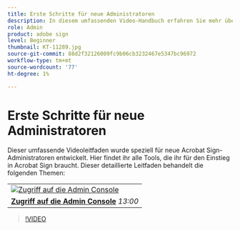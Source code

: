```yaml
---
title: Erste Schritte für neue Administratoren
description: In diesem umfassenden Video-Handbuch erfahren Sie mehr über alle Tools, die Sie für die Einführung von Acrobat Sign in Ihrem Unternehmen benötigen.
role: Admin
product: adobe sign
level: Beginner
thumbnail: KT-11289.jpg
source-git-commit: 88d2f32126009fc9b06cb3232467e5347bc96972
workflow-type: tm+mt
source-wordcount: '77'
ht-degree: 1%

---
```


# Erste Schritte für neue Administratoren

Dieser umfassende Videoleitfaden wurde speziell für neue Acrobat Sign-Administratoren entwickelt. Hier findet ihr alle Tools, die ihr für den Einstieg in Acrobat Sign braucht. Dieser detaillierte Leitfaden behandelt die folgenden Themen:

<table style="table-layout:auto">
<tr>
  <td>
    <a href="https://video.tv.adobe.com/v/343565/?autoplay=true&t=60">
      <img alt="Zugriff auf die Admin Console" src="../assets/StepForward.png" />
    </a>
  </td>
  <tr>
    <td>
     <a href="https://video.tv.adobe.com/v/343565/?autoplay=true&t=60"><strong>Zugriff auf die Admin Console</strong></a>
        </div>
        <em>13:00</em>
        <br>
    </td>
  </tr>
  </table>

>[!VIDEO](https://video.tv.adobe.com/v/343565?hidetitle=true)
